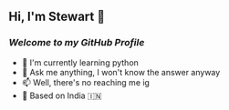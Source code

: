 ## Hi, I'm Stewart 👋
### _Welcome to my GitHub Profile_

- 🌱 I'm currently learning python
- 💬 Ask me anything, I won't know the answer anyway
- 📫 Well, there's no reaching me ig
- 📌 Based on India 🇮🇳
